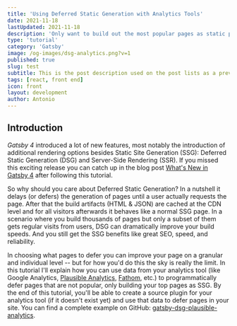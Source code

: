 ```yaml
---
title: 'Using Deferred Static Generation with Analytics Tools'
date: 2021-11-18
lastUpdated: 2021-11-18
description: 'Only want to build out the most popular pages as static pages? No problem, you can use your analytics tool to control the usage of Deferred Static Generation in Gatsby.'
type: 'tutorial'
category: 'Gatsby'
image: /og-images/dsg-analytics.png?v=1
published: true
slug: test
subtitle: This is the post description used on the post lists as a preview of the content. I assume it'll be the fist paragraph of the post.
tags: [react, front end]
icon: front
layout: development
author: Antonio
---
```


## Introduction

_Gatsby 4_ introduced a lot of new features, most notably the introduction of additional rendering options besides Static Site Generation (SSG): Deferred Static Generation (DSG) and Server-Side Rendering (SSR). If you missed this exciting release you can catch up in the blog post [What's New in Gatsby 4](https://www.gatsbyjs.com/blog/whats-new-in-gatsby-4/) after following this tutorial.

So why should you care about Deferred Static Generation? In a nutshell it delays (or defers) the generation of pages until a user actually requests the page. After that the build artifacts (HTML & JSON) are cached at the CDN level and for all visitors afterwards it behaves like a normal SSG page. In a scenario where you build thousands of pages but only a subset of them gets regular visits from users, DSG can dramatically improve your build speeds. And you still get the SSG benefits like great SEO, speed, and reliability.

In choosing what pages to defer you can improve your page on a granular and individual level -- but for how you'd do this the sky is really the limit. In this tutorial I'll explain how you can use data from your analytics tool (like Google Analytics, [Plausible Analytics](https://plausible.io), [Fathom](https://usefathom.com/), etc.) to programmatically defer pages that are not popular, only building your top pages as SSG. By the end of this tutorial, you'll be able to create a source plugin for your analytics tool (if it doesn't exist yet) and use that data to defer pages in your site. You can find a complete example on GitHub: [gatsby-dsg-plausible-analytics](https://github.com/LekoArts/gatsby-dsg-plausible-analytics).

<!-- <Alert status="info" title="Prerequisites">

If you want to follow this tutorial step-by-step you'll need to have a couple of accounts for the online platforms in this guide. You need to have a [Gatsby Cloud account](https://www.gatsbyjs.com/dashboard/signup/) and an account on GitHub or GitLab. Since I'm personally a big fan of [Plausible Analytics](https://plausible.io) it'll be used in this tutorial. You can't create a free account there (but start a 30 day trial), so if you need something free you can use Google Analytics.

If you haven't set up your development environment yet, you can follow [Part 0 of the official Gatsby tutorial](https://www.gatsbyjs.com/docs/tutorial/part-0/) to do so.

Lastly, you should already have a Gatsby site locally or on GitHub/GitLab that you can work with and connect to Gatsby Cloud.

</Alert>

## Conceptual Guide

Before I begin to explain the actual steps you need to take, let me take a step back and explain the concept on a high-level. The problem statement is: You can mark pages as deferred, but what should be the differentiator? And one (of probably many) solutions is to take the data of your analytics tool via their API and use that to mark the pages.

So in short:

1. Pull data from analytics tool via their API.
1. Use a common but unique identificator (e.g. the URL of the page) to connect the analytics data to each page node to allow a direct comparison.
1. Mark a page as deferred if it's not one of your top pages using the `defer` key in `createPage` action.

## Adding Analytics to Your Site

**Already have your analytics tool set up on your site? Then you can skip this step.**

Use [gatsby-plugin-plausible](https://www.gatsbyjs.com/plugins/gatsby-plugin-plausible/) to add the necessary tracking script to your site.

```shell
npm install gatsby-plugin-plausible
```

Add the plugin to your `gatsby-config.js` and provide the necessary `domain` option.

```js title=gatsby-config.js
module.exports = {
  plugins: [
    {
      resolve: `gatsby-plugin-plausible`,
      options: {
        // The "domain" is what you chose as an identifier and what comes up in the URL:
        // https://plausible.io/<domain>
        domain: `gatsby-dsg-example`,
      },
    },
  ],
};
```

Be sure to commit and push your change so that the tracking goes live and you can gather some data. If you don't have many visitors yet you can also click around with a couple of devices of your own to generate some data 😋

<Collapsible summary={<em>Not using Plausible Analytics?</em>}>

If you're not using Plausible or don't want to, you can use different plugins to add your analytics tool to your site. For example:

- [gatsby-plugin-google-gtag](https://www.gatsbyjs.com/plugins/gatsby-plugin-google-gtag/)
- [Fathom](https://usefathom.com/docs/integrations/gatsby)

Or use the [plugin library](https://www.gatsbyjs.com/plugins) to find the fitting plugin.

</Collapsible>

## Deploying to Gatsby Cloud

**Already use Gatsby Cloud to build & host your site? Then you can skip this step.**

1. Go to your [Gatsby Cloud Dashboard](https://www.gatsbyjs.com/dashboard/) and click the _Add a site_ button.
1. Import your project from GitHub and select the project you worked on until now.
1. For now you can leave the sections about integrations and environment variables empty. Later you'll need to fill out the environment variables for the local plugin.
1. Finish the wizard by pressing _Create site_.

<Collapsible summary={<em>Want a more detailed walkthrough?</em>}>

No problem! Part 1 of the official Gatsby tutorial has you covered. The guide [Create and Deploy Your First Gatsby Site](https://www.gatsbyjs.com/docs/tutorial/part-1/) walks you through the creation of a Gatsby site itself and then the deployment to Gatsby Cloud. It uses GitHub to host the code of your site.

</Collapsible>

## Creating A Source Plugin

So you've added analytics to your site, gathered some data, and deployed the site to Gatsby Cloud. The Plausible dashboard might look something like this:

![Overview of the Plausible Dashboard. Below the navigation with the logo, a big line chart shows the number of visitors over the timespan of 30 days. Additional information also shows the count of unique visitors, total pageviews, bounce rate, and visit duration. Below the line chart there are two boxes named "Top Sources" and "Top Pages". The "Top Pages" box lists and sorts the pages by visitor count. It shows that the "/", "/another-popular-post", "/super-popular-post" are the top 3 posts.](./plausible-dashboard.jpg)

The information from the _Top Pages_ box is what you'll need to access. And you can do that through Plausible's API. The [Stats API Reference documentation](https://plausible.io/docs/stats-api) explains how and we'll get back to the details there later. But first, go to [plausible.io/settings](https://plausible.io/settings) and obtain an API key. Save it inside an `.env` file in the root of your project with `PLAUSIBLE_API_KEY=your-key`.

<Collapsible summary={<em>Not using Plausible Analytics?</em>}>

While you won't be able to copy/paste the results of each step, you can still follow them. The API endpoint or authentication might be different, or the shape of the result in a slightly different form. But the general idea is the same:

1. Go to your analytics tool's API documentation and check if you need to authenticate requests with them and how. Obtain that authentication then and save it e.g. inside an `.env` file
1. Request the specific API endpoint to get the top pages of your site
1. Create GraphQL nodes with the result

For Google Analytics there's even an existing plugin called [gatsby-source-google-analytics-reporting-api](https://www.gatsbyjs.com/plugins/gatsby-source-google-analytics-reporting-api/). For reference, you can also check out the [Creating a Source Plugin](https://www.gatsbyjs.com/docs/how-to/plugins-and-themes/creating-a-source-plugin/) guide from Gatsby.

</Collapsible>

### Local Plugin

Instead of placing the logic for Plausible inside your `gatsby-node.js` file at the root of your repository, you should create a [local plugin](https://www.gatsbyjs.com/docs/creating-a-local-plugin/) instead. This way your own "gatsby-source-plausible" is easily reusable across your projects.

Start by creating the folder structure `/plugins/gatsby-source-plausible` and create both a `package.json` and `gatsby-node.js` inside it.

```
/your-gatsby-site
└── gatsby-config.js
└── /src
└── /plugins
    └── /gatsby-source-plausible
        |── gatsby-node.js
        └── package.json
```

For the `package.json` use the following contents:

```json title=plugins/gatsby-source-plausible/package.json
{
  "name": "gatsby-source-plausible",
  "version": "1.0.0",
  "main": "index.js",
  "license": "MIT",
  "dependencies": {
    "node-fetch": "^2.6.6"
  }
}
```

Go into `plugins/gatsby-source-plausible` and run `npm install` to install `node-fetch`.

<Alert status="warning" title="node-fetch">

Be sure to only install `node-fetch@cjs` / `node-fetch@^2.0.0` as v3 of `node-fetch` is ESM-only. At the time of writing this guide Gatsby doesn't support handling ESM-only dependencies yet.

</Alert>

Lastly, create some boilerplate code inside `gatsby-node.js` for the next step:

```js title=plugins/gatsby-source-plausible/gatsby-node.js
const fetch = require('node-fetch');
const POST_NODE_TYPE = `PlausibleTopPage`;

exports.sourceNodes = async (
  { actions, createNodeId, createContentDigest },
  { siteId, apiKey }
) => {
  const { createNode } = actions;
};
```

### Retrieving Data & Creating Nodes

The [Plausible Stats API Reference](https://plausible.io/docs/stats-api) explains the `/api/v1/stats/breakdown` endpoint and already has an example for "Top Pages" [further below](https://plausible.io/docs/stats-api#top-pages):

```shell
curl https://plausible.io/api/v1/stats/breakdown?site_id=$SITE_ID&period=6mo&property=event:page&limit=5
  -H "Authorization: Bearer ${TOKEN}"
```

Here, for a period of 6 months the top 5 pages are returned for the given site id. By default, the `limit` is 100. Translating that `curl` command into the shape of `node-fetch` looks something like this:

```js title=plugins/gatsby-source-plausible/gatsby-node.js {3,11-16}
const fetch = require('node-fetch');
const POST_NODE_TYPE = `PlausibleTopPage`;
const API_ENDPOINT = `https://plausible.io/api/v1/stats/breakdown`;

exports.sourceNodes = async (
  { actions, createNodeId, createContentDigest },
  { siteId, apiKey }
) => {
  const { createNode } = actions;

  const API_URL = `${API_ENDPOINT}?site_id=${siteId}&period=6mo&property=event:page`;

  const response = await fetch(API_URL, {
    headers: { Authorization: `Bearer ${apiKey}` },
  });
  const body = await response.json();
};
```

The `siteId` and `apiKey` in the second argument of the `sourceNodes` function are plugin options that get passed through when you set them inside `gatsby-config.js`. The constructed `API_URL` endpoint is the same as Plausible's example except for the removal of the `limit` param.

To authenticate your request to Plausible you set an `Authorization` header in the request using the bearer token method ([What is a Bearer Token?](https://swagger.io/docs/specification/authentication/bearer-authentication/)). As `response` is only a Response stream, you need to use `.json()` to read it to completion and to get data you can actually work with.

All that is left now is to actually create GraphQL nodes from the API response! Use [`createNode`](https://www.gatsbyjs.com/docs/reference/config-files/actions#createNode) to loop over the response and create nodes. In the next step you'll then be able to query `allPlausibleTopPage`. The complete `gatsby-node.js` file:

```js title=plugins/gatsby-source-plausible/gatsby-node.js {18-31}
const fetch = require('node-fetch');
const POST_NODE_TYPE = `PlausibleTopPage`;
const API_ENDPOINT = `https://plausible.io/api/v1/stats/breakdown`;

exports.sourceNodes = async (
  { actions, createNodeId, createContentDigest },
  { siteId, apiKey }
) => {
  const { createNode } = actions;

  const API_URL = `${API_ENDPOINT}?site_id=${siteId}&period=6mo&property=event:page`;

  const response = await fetch(API_URL, {
    headers: { Authorization: `Bearer ${apiKey}` },
  });
  const body = await response.json();

  body.results.forEach((page) => {
    createNode({
      id: createNodeId(`${POST_NODE_TYPE}-${page.page}`),
      slug: page.page,
      visitors: page.visitors,
      parent: null,
      children: [],
      internal: {
        type: POST_NODE_TYPE,
        content: JSON.stringify(page),
        contentDigest: createContentDigest(page),
      },
    });
  });
};
```

Each node needs a unique `id` and by using the helper function `createNodeId` you're ensuring that's the case. `slug` and `visitors` will be queryable later, the keys on `internal` help Gatsby to correctly track and garbage collect nodes.

### Using GraphiQL

Congrats, you wrote a source plugin! Time to test it out and see if it all works. Before you can start the development server, you first need to add your newly created local plugin to `gatsby-config.js`. When using `.env` files you'll also need to initialize `dotenv`. You saved the `PLAUSIBLE_API_KEY` earlier in an `.env` file, and the `siteId` is the same thing as the `domain` for `gatsby-plugin-plausible`.

```js title=gatsby-config.js {1,7-13}
require('dotenv').config();

module.exports = {
  // Rest of your gatsby-config.js...
  plugins: [
    // Rest of your plugins...
    {
      resolve: 'gatsby-source-plausible',
      options: {
        apiKey: process.env.PLAUSIBLE_API_KEY,
        siteId: `gatsby-dsg-example`,
      },
    },
  ],
};
```

<Alert status="warning" title="Add environment variable in Gatsby Cloud">

Don't forget to also set `PLAUSIBLE_API_KEY` inside Gatsby Cloud as an environment variable. Otherwise the plugin won't be able to pull the information from Plausible's API. Go to your **Site Settings** and in the **Environment Variables** card you can add the key.

</Alert>

Now, in the root of your project start the development server with `gatsby develop` and go to `http://localhost:8000/___graphql` and run the following query:

```graphql
query MyQuery {
  allPlausibleTopPage {
    nodes {
      slug
      visitors
    }
  }
}
```

If everything went well you should see something like this:

![A screenshot of the GraphiQL interface in a web browser. It has three main sections: The Explorer, Query Editor, and Result Window. The Query Editor queries for "allPlausibleTopPage" and in the Result Window an array of objects is returned with the slug and visitors for each page.](./graphiql-result.png)

Now it's time for you to interpret the data you see. In this instance the index page and three more pages have the most views by some margin. You might see something similar: The index page & a cohort of pages with the most views, then a noticeable gap, and the rest of the pages. Depending on this metric you should now decide how many pages from that top pages you want to mark as SSG. (For the sake of this tutorial three will be chosen).

## Deferring Low-Traffic Pages

You're nearly there! The last piece of this puzzle is to use the data you get from `allPlausibleTopPage` in your page creation logic inside `gatsby-node.js` of the project. Stop the development server (if you haven't already) and go to your `gatsby-node.js` file at the root of your project (not the `gatsby-node.js` of the plugin). You should have something similar:

```js title=gatsby-node.js
const templatePath = require.resolve(`./src/templates/blog-post.jsx`);

exports.createPages = async ({ graphql, actions }) => {
  const { createPage } = actions;

  const result = await graphql(`
    {
      posts: allMarkdownRemark {
        nodes {
          frontmatter {
            slug
          }
        }
      }
    }
  `);

  result.data.posts.nodes.forEach((post) => {
    const slug = post.frontmatter.slug;
    createPage({
      path: slug,
      component: templatePath,
      context: {
        slug: slug,
      },
    });
  });
};
```

Querying data (in this case markdown) and creating pages through the `createPage` action. A pretty typical `createPages` API call. Extend the GraphQL call with the `allPlausibleTopPage` type:

```graphql
{
  # + Your existing queries
  plausible: allPlausibleTopPage(
    sort: { fields: visitors, order: DESC }
    filter: { slug: { ne: "/" } }
    limit: 3
  ) {
    nodes {
      slug
    }
  }
}
```

And this now really shows the power of Gatsby's GraphQL data layer and the query options you have with it:

- `sort`: The result is filtered by `visitors` in a descending order, so the pages with the most visitors are at the top
- `filter`: Filter out the index page as we don't want to defer it
- `limit`: Only return 3 items

The result will be an array of objects with the `slug` key. For easier comparison you should convert it to an array just containing the slugs. Lastly, you'll be comparing the slug from `allPlausibleTopPage` with the current page `post.frontmatter.slug` to set the `defer` key on the `createPage` call.

The complete `gatsby-node.js` looks something like this:

```js title=gatsby-node.js {15-23,27,30-31,38}
const templatePath = require.resolve(`./src/templates/blog-post.jsx`);

exports.createPages = async ({ graphql, actions }) => {
  const { createPage } = actions;

  const result = await graphql(`
    {
      posts: allMarkdownRemark {
        nodes {
          frontmatter {
            slug
          }
        }
      }
      plausible: allPlausibleTopPage(
        sort: { fields: visitors, order: DESC }
        filter: { slug: { ne: "/" } }
        limit: 3
      ) {
        nodes {
          slug
        }
      }
    }
  `);

  const plausibleTopPages = result.data.plausible.nodes.map(
    (page) => page.slug
  );

  result.data.posts.nodes.forEach((post) => {
    const slug = post.frontmatter.slug;
    const isTopPage = plausibleTopPages.includes(slug);
    createPage({
      path: slug,
      component: templatePath,
      context: {
        slug: slug,
      },
      defer: !isTopPage,
    });
  });
};
```

As at the time of writing this, DSG is not run in `gatsby develop` you'll need to run `gatsby build` and `gatsby serve` to see it in action now!

You can check if it worked by looking at the build output at the end of `gatsby build`:

```shell
┌ src/templates/blog-post.jsx
│ ├   /popular-article/
│ ├   ...2 more pages available
│ ├ D /my-first-post/
│ └ D ...2 more pages available
└ src/pages/index.jsx
  └   /

  ╭────────────────────────────────────────────────────────────────╮
  │   (SSG) Generated at build time                                │
  │ D (DSG) Deferred static generation - page generated at runtime │
  │ ∞ (SSR) Server-side renders at runtime (uses getServerData)    │
  │ λ (Function) Gatsby function                                   │
  ╰────────────────────────────────────────────────────────────────╯
```

So as expected, the index page is SSG, and three posts are marked as DSG (and the correct ones). Great! 🎉 Time to see in action on Gatsby Cloud. Commit your changes and push it to trigger a build on Gatsby Cloud (if you work on a feature branch you'll need to open a PR to trigger a build).

Go to some pages that are marked as deferred. The first request might take a bit longer, after that the requests to other DSG pages should be fast.

You can also see it working in Gatsby Cloud directly. For this, go to the detailed view of a build and go to the _SSR logs_ tab. There you'll see each invocation of a DSG/SSR page.

![Screenshot of a view inside Gatsby Cloud. This page shows the details of a specific build. From top to bottom: Commit message and current deploy URL, information about how long the build & deploy took and that it was published to Gatsby Hosting. Then a little diagram which pages are SSR, DSG, or SSG. Lastly, a tab overview with the tabs Logs, Raw Logs, SSR logs, and Functions. The screenshot shows the SSR logs. They show activity when a page is requested and say that pages are rendered with the DSG rendering strategy.](./gatsby-cloud-ssr-logs.jpg)

## Next Steps

Congrats, you programmatically deferred low-traffic pages using data from your analytics tool! Now it's your task to further personalize which pages to defer and what indicators to use. Maybe use the realtime visitors of a page or filter by specific campaigns you're running.

I hope this also sparked your imagination of what other data sources and methods you could use to programmatically use Deferred Static Generation. Did you build something cool with Deferred Static Generation? Let me know on Twitter at [lekoarts_de](https://www.twitter.com/lekoarts_de)! -->
